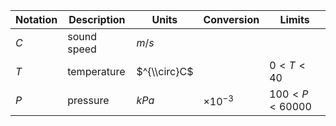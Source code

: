 Notation | Description | Units | Conversion | Limits
--- | --- | --- | --- | ---
$C$ | sound speed | $m/s$ | |
$T$ | temperature | $^{\\circ}C$ | | $0 < T < 40$
$P$ | pressure | $kPa$ | $\times 10^{-3}$ | $100 < P < 60000$